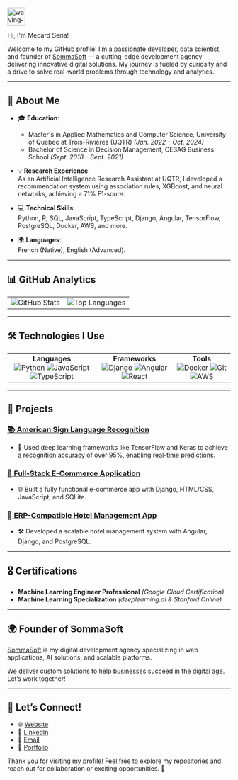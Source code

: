# <h1 align="center"><p align="center">
  <img src="https://media.giphy.com/media/hvRJCLFzcasrR4ia7z/giphy.gif" width="40px" alt="waving-hand">
</p> Hi, I'm Medard Seria!</h1>


Welcome to my GitHub profile! I’m a passionate developer, data scientist, and founder of [SommaSoft](https://www.sommasoft.com) — a cutting-edge development agency delivering innovative digital solutions. My journey is fueled by curiosity and a drive to solve real-world problems through technology and analytics.  

---

## 🌟 About Me  

- 🎓 **Education**:  
  - Master's in Applied Mathematics and Computer Science, University of Quebec at Trois-Rivières (UQTR) *(Jan. 2022 – Oct. 2024)*  
  - Bachelor of Science in Decision Management, CESAG Business School *(Sept. 2018 – Sept. 2021)*  

- 💡 **Research Experience**:  
  As an Artificial Intelligence Research Assistant at UQTR, I developed a recommendation system using association rules, XGBoost, and neural networks, achieving a 71% F1-score.  

- 💻 **Technical Skills**:  
  Python, R, SQL, JavaScript, TypeScript, Django, Angular, TensorFlow, PostgreSQL, Docker, AWS, and more.  

- 🌍 **Languages**:  
  French (Native), English (Advanced).  

---

## 📊 GitHub Analytics  

<table>
<tr>
<td align="center">
<img src="https://github-readme-stats.vercel.app/api?username=seriamedard&show_icons=true&theme=radical" alt="GitHub Stats" />
</td>
<td align="center">
<img src="https://github-readme-stats.vercel.app/api/top-langs/?username=seriamedard&layout=compact&theme=radical" alt="Top Languages" />
</td>
</tr>
</table>

---

## 🛠️ Technologies I Use  

<table>
<tr>
<td align="center">
  <b>Languages</b><br>
  <img src="https://img.shields.io/badge/-Python-3776AB?logo=python&logoColor=white&style=flat" alt="Python" />  
  <img src="https://img.shields.io/badge/-JavaScript-F7DF1E?logo=javascript&logoColor=black&style=flat" alt="JavaScript" />  
  <img src="https://img.shields.io/badge/-TypeScript-007ACC?logo=typescript&logoColor=white&style=flat" alt="TypeScript" />
</td>
<td align="center">
  <b>Frameworks</b><br>
  <img src="https://img.shields.io/badge/-Django-092E20?logo=django&logoColor=white&style=flat" alt="Django" />  
  <img src="https://img.shields.io/badge/-Angular-DD0031?logo=angular&logoColor=white&style=flat" alt="Angular" />  
  <img src="https://img.shields.io/badge/-React-61DAFB?logo=react&logoColor=black&style=flat" alt="React" />
</td>
<td align="center">
  <b>Tools</b><br>
  <img src="https://img.shields.io/badge/-Docker-2496ED?logo=docker&logoColor=white&style=flat" alt="Docker" />  
  <img src="https://img.shields.io/badge/-Git-F05032?logo=git&logoColor=white&style=flat" alt="Git" />  
  <img src="https://img.shields.io/badge/-AWS-232F3E?logo=amazon-aws&logoColor=white&style=flat" alt="AWS" />
</td>
</tr>
</table>

---

## 🚀 Projects  

### [📚 American Sign Language Recognition](https://github.com/seriamedard/american_sign_language_recognition)  
- 🧠 Used deep learning frameworks like TensorFlow and Keras to achieve a recognition accuracy of over 95%, enabling real-time predictions.  

### [🛒 Full-Stack E-Commerce Application](https://github.com/seriamedard/ecommerce-app)  
- 🌐 Built a fully functional e-commerce app with Django, HTML/CSS, JavaScript, and SQLite.  

### [🏨 ERP-Compatible Hotel Management App](https://github.com/seriamedard/MiramarHotel)  
- 🛠️ Developed a scalable hotel management system with Angular, Django, and PostgreSQL.  

---

## 🎖️ Certifications  
- **Machine Learning Engineer Professional** *(Google Cloud Certification)*  
- **Machine Learning Specialization** *(deeplearning.ai & Stanford Online)*  

---

## 🌍 Founder of SommaSoft  

[SommaSoft](https://www.sommasoft.com) is my digital development agency specializing in web applications, AI solutions, and scalable platforms.  

We deliver custom solutions to help businesses succeed in the digital age. Let’s work together!  

---

## 🌱 Let’s Connect!  

- 🌐 [Website](https://www.sommasoft.com)  
- 🔗 [LinkedIn](https://www.linkedin.com/in/medard-seria-a81672187/)  
- 📧 [Email](mailto:seriamedard@gmail.com)  
- 📂 [Portfolio](https://github.com/seriamedard)  

Thank you for visiting my profile! Feel free to explore my repositories and reach out for collaboration or exciting opportunities. 🚀
